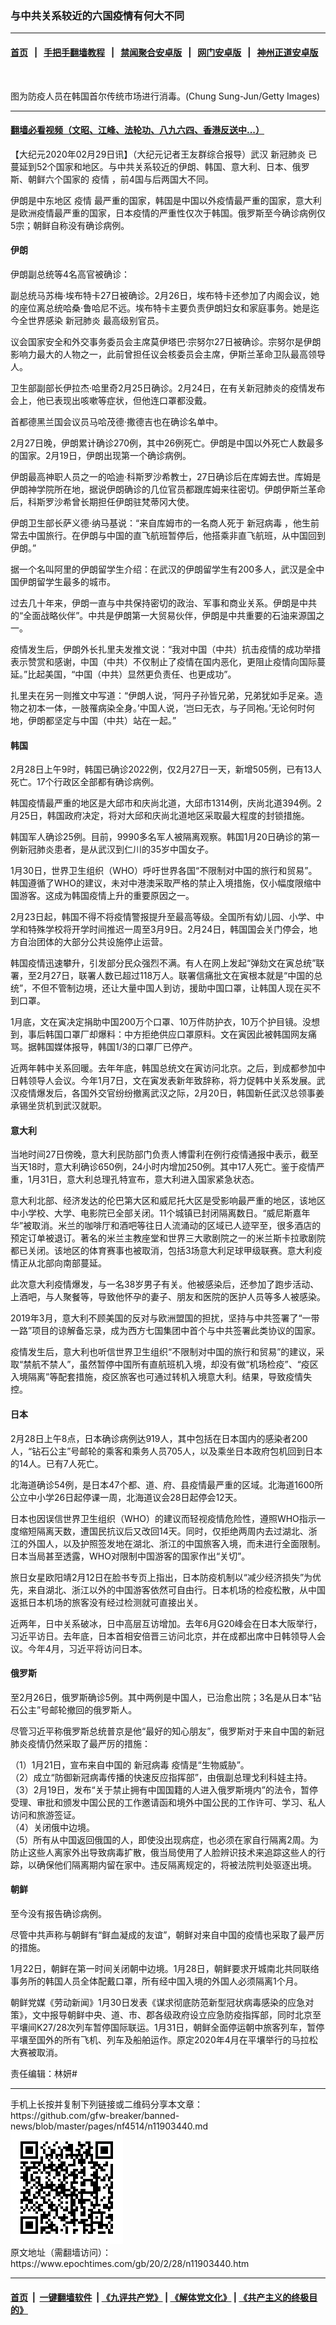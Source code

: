 ### 与中共关系较近的六国疫情有何大不同
------------------------

#### [首页](https://github.com/gfw-breaker/banned-news/blob/master/README.md) &nbsp;&nbsp;|&nbsp;&nbsp; [手把手翻墙教程](https://github.com/gfw-breaker/guides/wiki) &nbsp;&nbsp;|&nbsp;&nbsp; [禁闻聚合安卓版](https://github.com/gfw-breaker/bn-android) &nbsp;&nbsp;|&nbsp;&nbsp; [网门安卓版](https://github.com/oGate2/oGate) &nbsp;&nbsp;|&nbsp;&nbsp; [神州正道安卓版](https://github.com/SzzdOgate/update) 



<div><img alt="" class="aligncenter wp-post-image" src="https://i.epochtimes.com/assets/uploads/2020/02/2002260707131758-600x400.jpg"/>
<div class="red16 caption">
 <p>
  图为防疫人员在韩国首尔传统市场进行消毒。(Chung Sung-Jun/Getty Images)
 </p>
</div>
</div><hr/>

#### [翻墙必看视频（文昭、江峰、法轮功、八九六四、香港反送中...）](https://github.com/gfw-breaker/banned-news/blob/master/pages/link3.md)

<div><p>
 【大纪元2020年02月29日讯】（大纪元记者王友群综合报导）武汉
 <ok href="https://www.epochtimes.com/gb/tag/%E6%96%B0%E5%86%A0%E8%82%BA%E7%82%8E.html">
  新冠肺炎
 </ok>
 已蔓延到52个国家和地区。与中共关系较近的伊朗、韩国、意大利、日本、俄罗斯、朝鲜六个国家的
 <ok href="https://www.epochtimes.com/gb/tag/%E7%96%AB%E6%83%85.html">
  疫情
 </ok>
 ，前4国与后两国大不同。
</p>
<p>
 伊朗是中东地区
 <ok href="https://www.epochtimes.com/gb/tag/%E7%96%AB%E6%83%85.html">
  疫情
 </ok>
 最严重的国家，韩国是中国以外疫情最严重的国家，意大利是欧洲疫情最严重的国家，日本疫情的严重性仅次于韩国。俄罗斯至今确诊病例仅5宗；朝鲜自称没有确诊病例。
</p>
<h4>
 <strong>
  伊朗
 </strong>
</h4>
<p>
 伊朗副总统等4名高官被确诊：
</p>
<p>
 副总统马苏梅·埃布特卡27日被确诊。2月26日，埃布特卡还参加了内阁会议，她的座位离总统哈桑·鲁哈尼不远。埃布特卡主要负责伊朗妇女和家庭事务。她是迄今全世界感染
 <ok href="https://www.epochtimes.com/gb/tag/%E6%96%B0%E5%86%A0%E8%82%BA%E7%82%8E.html">
  新冠肺炎
 </ok>
 最高级别官员。
</p>
<p>
 议会国家安全和外交事务委员会主席莫伊塔巴·宗努尔27日被确诊。宗努尔是伊朗影响力最大的人物之一，此前曾担任议会核委员会主席，伊斯兰革命卫队最高领导人。
</p>
<p>
 卫生部副部长伊拉杰·哈里奇2月25日确诊。2月24日，在有关新冠肺炎的疫情发布会上，他已表现出咳嗽等症状，但他连口罩都没戴。
</p>
<p>
 首都德黑兰国会议员马哈茂德·撒德吉也在确诊名单中。
</p>
<p>
 2月27日晚，伊朗累计确诊270例，其中26例死亡。伊朗是中国以外死亡人数最多的国家。2月19日，伊朗出现第一个确诊病例。
</p>
<p>
 伊朗最高神职人员之一的哈迪·科斯罗沙希教士，27日确诊后在库姆去世。库姆是伊朗神学院所在地，据说伊朗确诊的几位官员都跟库姆来往密切。伊朗伊斯兰革命后，科斯罗沙希曾长期担任伊朗驻梵蒂冈大使。
</p>
<p>
 伊朗卫生部长萨义德·纳马基说：“来自库姆市的一名商人死于
 <ok href="https://www.epochtimes.com/gb/tag/%E6%96%B0%E5%86%A0%E7%97%85%E6%AF%92.html">
  新冠病毒
 </ok>
 ，他生前常去中国旅行。在伊朗与中国的直飞航班暂停后，他搭乘非直飞航班，从中国回到伊朗。”
</p>
<p>
 据一个名叫阿里的伊朗留学生介绍：在武汉的伊朗留学生有200多人，武汉是全中国伊朗留学生最多的城市。
</p>
<p>
 过去几十年来，伊朗一直与中共保持密切的政治、军事和商业关系。伊朗是中共的“全面战略伙伴”。中共是伊朗第一大贸易伙伴，伊朗是中共重要的石油来源国之一。
</p>
<p>
 疫情发生后，伊朗外长扎里夫发推文说：“我对中国（中共）抗击疫情的成功举措表示赞赏和感谢，中国（中共）不仅制止了疫情在国内恶化，更阻止疫情向国际蔓延。”比起美国，“中国（中共）显然更负责任、也更成功”。
</p>
<p>
 扎里夫在另一则推文中写道：“伊朗人说，‘阿丹子孙皆兄弟，兄弟犹如手足亲。造物之初本一体，一肢罹病染全身。’中国人说，‘岂曰无衣，与子同袍。’无论何时何地，伊朗都坚定与中国（中共）站在一起。”
</p>
<h4>
 <strong>
  韩国
 </strong>
</h4>
<p>
 2月28日上午9时，韩国已确诊2022例，仅2月27日一天，新增505例，已有13人死亡。17个行政区全部都有确诊病例。
</p>
<p>
 韩国疫情最严重的地区是大邱市和庆尚北道，大邱市1314例，庆尚北道394例。2月25日，韩国政府决定，将对大邱和庆尚北道地区采取最大程度的封锁措施。
</p>
<p>
 韩国军人确诊25例。目前，9990多名军人被隔离观察。韩国1月20日确诊的第一例新冠肺炎患者，是从武汉到仁川的35岁中国女子。
</p>
<p>
 1月30日，世界卫生组织（WHO）呼吁世界各国“不限制对中国的旅行和贸易”。韩国遵循了WHO的建议，未对中港澳采取严格的禁止入境措施，仅小幅度限缩中国游客。这成为韩国疫情上升的重要原因之一。
</p>
<p>
 2月23日起，韩国不得不将疫情警报提升至最高等级。全国所有幼儿园、小学、中学和特殊学校将开学时间推迟一周至3月9日。2月24日，韩国国会关门停会，地方自治团体的大部分公共设施停止运营。
</p>
<p>
 韩国疫情迅速攀升，引发部分民众强烈不满。有人在网上发起“弹劾文在寅总统”联署，至2月27日，联署人数已超过118万人。联署信痛批文在寅根本就是“中国的总统”，不但不管制边境，还让大量中国人到访，援助中国口罩，让韩国人现在买不到口罩。
</p>
<p>
 1月底，文在寅决定捐助中国200万个口罩、10万件防护衣，10万个护目镜。没想到，事后韩国口罩厂却爆料：中方拒绝供应口罩原料。文在寅因此被韩国网友痛骂。据韩国媒体报导，韩国1/3的口罩厂已停产。
</p>
<p>
 近两年韩中关系回暖。去年年底，韩国总统文在寅访问北京。之后，到成都参加中日韩领导人会议。今年1月7日，文在寅发表新年致辞称，将力促韩中关系发展。武汉疫情爆发后，各国外交官纷纷撤离武汉之际，2月20日，韩国新任武汉总领事姜承锡坐货机到武汉就职。
</p>
<h4>
 <strong>
  意大利
 </strong>
</h4>
<p>
 当地时间27日傍晚，意大利民防部门负责人博雷利在例行疫情通报中表示，截至当天18时，意大利确诊650例，24小时内增加250例。其中17人死亡。鉴于疫情严重，1月31日，意大利总理孔特宣布，意大利进入国家紧急状态。
</p>
<p>
 意大利北部、经济发达的伦巴第大区和威尼托大区是受影响最严重的地区，该地区中小学校、大学、电影院已全部关闭。11个城镇已封闭隔离数日。“威尼斯嘉年华”被取消。米兰的咖啡厅和酒吧等往日人流涌动的区域已人迹罕至，很多酒店的预定订单被退订。著名的米兰主教座堂和世界三大歌剧院之一的米兰斯卡拉歌剧院都已关闭。该地区的体育赛事也被取消，包括3场意大利足球甲级联赛。意大利疫情正从北部向南部蔓延。
</p>
<p>
 此次意大利疫情爆发，与一名38岁男子有关。他被感染后，还参加了跑步活动、上酒吧，与人聚餐等，导致他怀孕的妻子、朋友和医院的医护人员等多人被感染。
</p>
<p>
 2019年3月，意大利不顾美国的反对与欧洲盟国的担扰，坚持与中共签署了“一带一路”项目的谅解备忘录，成为西方七国集团中首个与中共签署此类协议的国家。
</p>
<p>
 疫情发生后，意大利也听信世界卫生组织“不限制对中国的旅行和贸易”的建议，采取“禁航不禁人”，虽然暂停中国所有直航班机入境，却没有做“机场检疫”、“疫区入境隔离”等配套措施，疫区旅客也可通过转机入境意大利。结果，导致疫情失控。
</p>
<h4>
 <strong>
  日本
 </strong>
</h4>
<p>
 2月28日上午8点，日本确诊病例达919人，其中包括在日本国内的感染者200人，“钻石公主”号邮轮的乘客和乘务人员705人，以及乘坐日本政府包机回到日本的14人。已有7人死亡。
</p>
<p>
 北海道确诊54例，是日本47个都、道、府、县疫情最严重的区域。北海道1600所公立中小学26日起停课一周，北海道议会28日起停会12天。
</p>
<p>
 日本也因误信世界卫生组织（WHO）的建议而轻视疫情危险性，遵照WHO指示一度缩短隔离天数，遭国民抗议后又改回14天。同时，仅拒绝两周内去过湖北、浙江的外国人，以及护照签发地在湖北、浙江的中国旅客入境，而未进行全面限制。日本当局甚至透露，WHO对限制中国游客的国家作出“关切”。
</p>
<p>
 旅日女星欧阳靖2月12日在脸书专页上指出，日本防疫机制以“减少经济损失”为优先，来自湖北、浙江以外的中国游客依然可自由行。日本机场的检疫松散，从中国返抵日本机场的旅客没有经过检测就可直接出关。
</p>
<p>
 近两年，日中关系破冰，日中高层互访增加。去年6月G20峰会在日本大阪举行，习近平访日。去年底，日本首相安倍晋三访问北京，并在成都出席中日韩领导人会议。今年4月，习近平将访问日本。
</p>
<h4>
 <strong>
  俄罗斯
 </strong>
</h4>
<p>
 至2月26日，俄罗斯确诊5例。其中两例是中国人，已治愈出院；3名是从日本“钻石公主”号邮轮撤回的俄罗斯人。
</p>
<p>
 尽管习近平称俄罗斯总统普京是他“最好的知心朋友”，俄罗斯对于来自中国的新冠肺炎疫情仍然采取了最严厉的措施：
</p>
<p>
 （1）1月21日，宣布来自中国的
 <ok href="https://www.epochtimes.com/gb/tag/%E6%96%B0%E5%86%A0%E7%97%85%E6%AF%92.html">
  新冠病毒
 </ok>
 疫情是“生物威胁”。
 <br/>
 （2）成立“防御新冠病毒传播的快速反应指挥部”，由俄副总理戈利科娃主持。
 <br/>
 （3）2月19日，发布“关于禁止拥有中国国籍的人进入俄罗斯境内”的法令，暂停受理、审批和颁发中国公民的工作邀请函和境外中国公民的工作许可、学习、私人访问和旅游签证。
 <br/>
 （4）关闭俄中边境。
 <br/>
 （5）所有从中国返回俄国的人，即使没出现病症，也必须在家自行隔离2周。为防止这些人离家外出导致病毒扩散，俄当局使用了人脸辨识技术来追踪这些人的行踪，以确保他们隔离期内留在家中。违反隔离规定的，将被法院判处驱逐出境。
</p>
<h4>
 <strong>
  朝鲜
 </strong>
</h4>
<p>
 至今没有报告确诊病例。
</p>
<p>
 尽管中共声称与朝鲜有“鲜血凝成的友谊”，朝鲜对来自中国的疫情也采取了最严厉的措施。
</p>
<p>
 1月22日，朝鲜在第一时间关闭朝中边境。1月28日，朝鲜要求开城南北共同联络事务所的韩国人员全体配戴口罩，所有经中国入境的外国人必须隔离1个月。
</p>
<p>
 朝鲜党媒《劳动新闻》1月30日发表《谋求彻底防范新型冠状病毒感染的应急对策》，文中报导朝鲜中央、道、市、郡各级政府设立应急防疫指挥部，同时北京至平壤间K27/28次列车暂停国际联运。1月31日，朝鲜全面停运朝中旅客列车，暂停平壤至国外的所有飞机、列车及船舶运作。原定2020年4月在平壤举行的马拉松大赛被取消。
</p>
<p>
 责任编辑：林妍#
</p>
</div>
<hr/>
手机上长按并复制下列链接或二维码分享本文章：<br/>
https://github.com/gfw-breaker/banned-news/blob/master/pages/nf4514/n11903440.md <br/>
<a href='https://github.com/gfw-breaker/banned-news/blob/master/pages/nf4514/n11903440.md'><img src='https://github.com/gfw-breaker/banned-news/blob/master/pages/nf4514/n11903440.md.png'/></a> <br/>
原文地址（需翻墙访问）：https://www.epochtimes.com/gb/20/2/28/n11903440.htm


------------------------
#### [首页](https://github.com/gfw-breaker/banned-news/blob/master/README.md) &nbsp;|&nbsp; [一键翻墙软件](https://github.com/gfw-breaker/nogfw/blob/master/README.md) &nbsp;| [《九评共产党》](https://github.com/gfw-breaker/9ping.md/blob/master/README.md#九评之一评共产党是什么) | [《解体党文化》](https://github.com/gfw-breaker/jtdwh.md/blob/master/README.md) | [《共产主义的终极目的》](https://github.com/gfw-breaker/gczydzjmd.md/blob/master/README.md)


<img src='http://gfw-breaker.win/banned-news/pages/nf4514/n11903440.md' width='0px' height='0px'/>
